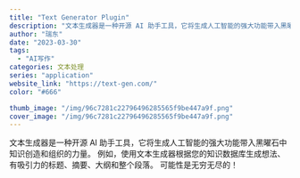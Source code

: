 ```yaml
---
title: "Text Generator Plugin"
description: "文本生成器是一种开源 AI 助手工具，它将生成人工智能的强大功能带入黑曜石中知识创造和组织的力量。 例如，使用文本生成器"
author: "瑞东"
date: "2023-03-30"
tags:
  - "AI写作"
categories: 文本处理
series: "application"
website_link: "https://text-gen.com/"
color: "#666"

thumb_image: "/img/96c7281c22796496285565f9be447a9f.png"
cover_image: "/img/96c7281c22796496285565f9be447a9f.png"
---
```


文本生成器是一种开源 AI 助手工具，它将生成人工智能的强大功能带入黑曜石中知识创造和组织的力量。 例如，使用文本生成器根据您的知识数据库生成想法、有吸引力的标题、摘要、大纲和整个段落。 可能性是无穷无尽的！ 